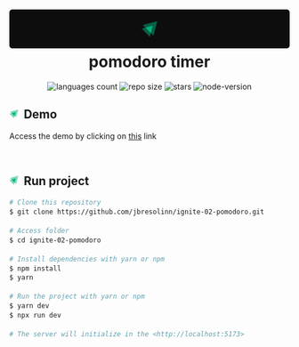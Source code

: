 <h1 align="center">
    <img alt="pomodoro-timer" title="pomodoro-timer" src=".docs/header.png" width="900px" />
    pomodoro timer
</h1>
<p align="center">
 <img alt="languages count" src="https://img.shields.io/github/languages/count/jbresolinn/ignite-02-pomodoro?color=00875F"/>
  <img alt="repo size" src="https://img.shields.io/github/repo-size/jbresolinn/ignite-02-pomodoro?color=00875F">
  <img alt="stars" src="https://img.shields.io/github/stars/jbresolinn/ignite-02-pomodoro?color=00875F">
  <img alt="node-version" src="https://img.shields.io/badge/node-16.17.0-00875F">
</p>

## <img src=".docs/label.svg" width="16px">&nbsp; Demo
Access the demo by clicking on <a href="https://pomodoro-timer-blond.vercel.app/">this</a> link

<br />

## <img src=".docs/label.svg" width="16px">&nbsp; Run project
```bash
# Clone this repository
$ git clone https://github.com/jbresolinn/ignite-02-pomodoro.git

# Access folder
$ cd ignite-02-pomodoro

# Install dependencies with yarn or npm
$ npm install
$ yarn

# Run the project with yarn or npm
$ yarn dev
$ npx run dev

# The server will initialize in the <http://localhost:5173>
```
